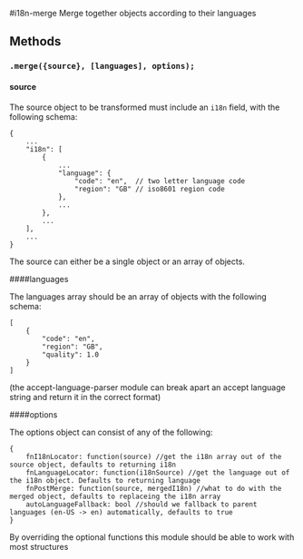 #i18n-merge
Merge together objects according to their languages

## Methods

### `.merge({source}, [languages], options);`

#### source

The source object to be transformed must include an `i18n` field, with the following schema:

```
{
    ...
    "i18n": [
        {
            ...
            "language": {
                "code": "en",  // two letter language code
                "region": "GB" // iso8601 region code
            },
            ...
        },
        ...
    ],
    ...
}
```

The source can either be a single object or an array of objects.

####languages

The languages array should be an array of objects with the following schema:

```
[
    {
        "code": "en",
        "region": "GB",
        "quality": 1.0
    }
]
```

(the accept-language-parser module can break apart an accept language string and return it in the correct format)


####options

The options object can consist of any of the following:

```
{
    fnI18nLocator: function(source) //get the i18n array out of the source object, defaults to returning i18n
    fnLanguageLocator: function(i18nSource) //get the language out of the i18n object. Defaults to returning language
    fnPostMerge: function(source, mergedI18n) //what to do with the merged object, defaults to replaceing the i18n array
    autoLanguageFallback: bool //should we fallback to parent languages (en-US -> en) automatically, defaults to true
}
```

By overriding the optional functions this module should be able to work with most structures




